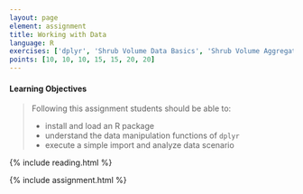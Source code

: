 ```yaml
---
layout: page
element: assignment
title: Working with Data
language: R
exercises: ['dplyr', 'Shrub Volume Data Basics', 'Shrub Volume Aggregation', 'Shrub Volume Join', 'Fix the Code', 'Link to Databases', 'Collect from Databases']
points: [10, 10, 10, 15, 15, 20, 20]
---
```


#### Learning Objectives

> Following this assignment students should be able to:
>
> - install and load an R package
> - understand the data manipulation functions of `dplyr`
> - execute a simple import and analyze data scenario

{% include reading.html %}

{% include assignment.html %}
